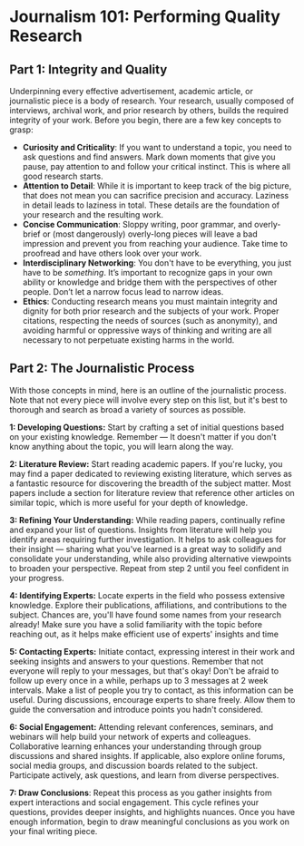 # Journalism 101: Performing Quality Research

## Part 1: Integrity and Quality
Underpinning every effective advertisement, academic article, or journalistic piece is a body of research. Your research, usually composed of interviews, archival work, and prior research by others, builds the required integrity of your work. Before you begin, there are a few key concepts to grasp:
- **Curiosity and Criticality**: If you want to understand a topic, you need to ask questions and find answers. Mark down moments that give you pause, pay attention to and follow your critical instinct. This is where all good research starts.
- **Attention to Detail**: While it is important to keep track of the big picture, that does not mean you can sacrifice precision and accuracy. Laziness in detail leads to laziness in total. These details are the foundation of your research and the resulting work.
- **Concise Communication**: Sloppy writing, poor grammar, and overly-brief or (most dangerously) overly-long pieces will leave a bad impression and prevent you from reaching your audience. Take time to proofread and have others look over your work.
- **Interdisciplinary Networking**: You don't have to be everything, you just have to be *something*. It’s important to recognize gaps in your own ability or knowledge and bridge them with the perspectives of other people. Don’t let a narrow focus lead to narrow ideas.
- **Ethics**: Conducting research means you must maintain integrity and dignity for both prior research and the subjects of your work. Proper citations, respecting the needs of sources (such as anonymity), and avoiding harmful or oppressive ways of thinking and writing are all necessary to not perpetuate existing harms in the world.

## Part 2: The Journalistic Process
With those concepts in mind, here is an outline of the journalistic process. Note that not every piece will involve every step on this list, but it's best to thorough and search as broad a variety of sources as possible.

**1: Developing Questions:** Start by crafting a set of initial questions based on your existing knowledge. Remember — It doesn't matter if you don't know anything about the topic, you will learn along the way.

**2: Literature Review:** Start reading academic papers. If you're lucky, you may find a paper dedicated to reviewing existing literature, which serves as a fantastic resource for discovering the breadth of the subject matter. Most papers include a section for literature review that reference other articles on similar topic, which is more useful for your depth of knowledge.

**3: Refining Your Understanding:** While reading papers, continually refine and expand your list of questions. Insights from literature will help you identify areas requiring further investigation. It helps to ask colleagues for their insight — sharing what you've learned is a great way to solidify and consolidate your understanding, while also providing alternative viewpoints to broaden your perspective. Repeat from step 2 until you feel confident in your progress.

**4: Identifying Experts:** Locate experts in the field who possess extensive knowledge. Explore their publications, affiliations, and contributions to the subject. Chances are, you'll have found some names from your research already! Make sure you have a solid familiarity with the topic before reaching out, as it helps make efficient use of experts' insights and time

**5: Contacting Experts:** Initiate contact, expressing interest in their work and seeking insights and answers to your questions. Remember that not everyone will reply to your messages, but that's okay! Don't be afraid to follow up every once in a while, perhaps up to 3 messages at 2 week intervals. Make a list of people you try to contact, as this information can be useful. During discussions, encourage experts to share freely. Allow them to guide the conversation and introduce points you hadn't considered.

**6: Social Engagement:** Attending relevant conferences, seminars, and webinars will help build your network of experts and colleagues. Collaborative learning enhances your understanding through group discussions and shared insights. If applicable, also explore online forums, social media groups, and discussion boards related to the subject. Participate actively, ask questions, and learn from diverse perspectives.

**7: Draw Conclusions**: Repeat this process as you gather insights from expert interactions and social engagement. This cycle refines your questions, provides deeper insights, and highlights nuances. Once you have enough information, begin to draw meaningful conclusions as you work on your final writing piece.
